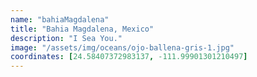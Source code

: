 ```yaml
---
name: "bahiaMagdalena"
title: "Bahia Magdalena, Mexico"
description: "I Sea You."
image: "/assets/img/oceans/ojo-ballena-gris-1.jpg"
coordinates: [24.58407372983137, -111.99901301210497]
---
```

